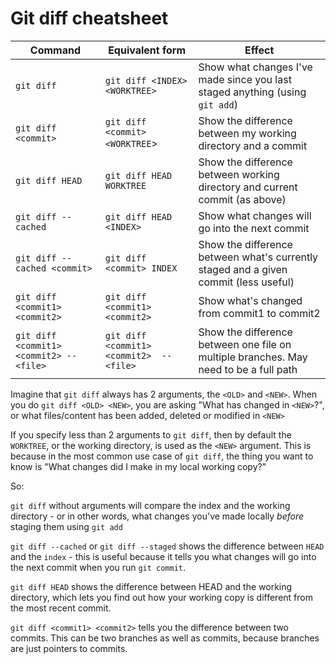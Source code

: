 # Git diff cheatsheet

| Command                        | Equivalent form                | Effect                                                                               |
| ------------------------------ | ------------------------------ | ------------------------------------------------------------------------------------ |
| `git diff`                     | `git diff <INDEX> <WORKTREE>`  | Show what changes I've made since you last staged anything (using `git add`)         |
| `git diff <commit>`            | `git diff <commit> <WORKTREE`> | Show the difference between my working directory and a commit                        |
| `git diff HEAD`                | `git diff HEAD WORKTREE`       | Show the difference between working directory and current commit (as above)          |
| `git diff --cached`            | `git diff HEAD <INDEX>`        | Show what changes will go into the next commit                                       |
| `git diff --cached <commit>`   | `git diff <commit> INDEX`      | Show the difference between what's currently staged and a given commit (less useful) |
| `git diff <commit1> <commit2>` | `git diff <commit1> <commit2>` | Show what's changed from commit1 to commit2                                          |
| `git diff <commit1> <commit2> -- <file>` | `git diff <commit1> <commit2>  -- <file>` | Show the difference between one file on multiple branches. May need to be a full path  |

Imagine that `git diff` always has 2 arguments, the `<OLD>` and `<NEW>`. When you do `git diff <OLD> <NEW>`, you are asking "What has changed in `<NEW>`?", or what files/content has been added, deleted or modified in `<NEW>`

If you specify less than 2 arguments to `git diff`, then by default the `WORKTREE`, or the working directory, is used as the `<NEW>` argument. This is because in the most common use case of `git diff`, the thing you want to know is "What changes did I make in my local working copy?"

So:

`git diff` without arguments will compare the index and the working directory - or in other words, what changes you've made locally *before* staging them using `git add`

`git diff --cached` or `git diff --staged` shows the difference between `HEAD` and the `index` - this is useful because it tells you what changes will go into the next commit when you run `git commit`.

`git diff HEAD` shows the difference between HEAD and the working directory, which lets you find out how your working copy is different from the most recent commit.

`git diff <commit1> <commit2>` tells you the difference between two commits. This can be two branches as well as commits, because branches are just pointers to commits.
